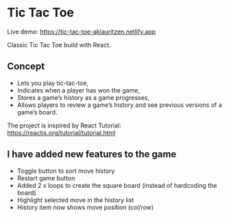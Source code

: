 # Tic Tac Toe
Live demo: https://tic-tac-toe-aklauritzen.netlify.app

Classic Tic Tac Toe build with React.

## Concept
* Lets you play tic-tac-toe,
* Indicates when a player has won the game,
* Stores a game’s history as a game progresses,
* Allows players to review a game’s history and see previous versions of a game’s board.

The project is inspired by React Tutorial: https://reactjs.org/tutorial/tutorial.html

## I have added new features to the game
* Toggle button to sort move history
* Restart game button
* Added 2 x loops to create the square board (instead of hardcoding the board)
* Highlight selected move in the history list
* History item now shows move position (col/row)

